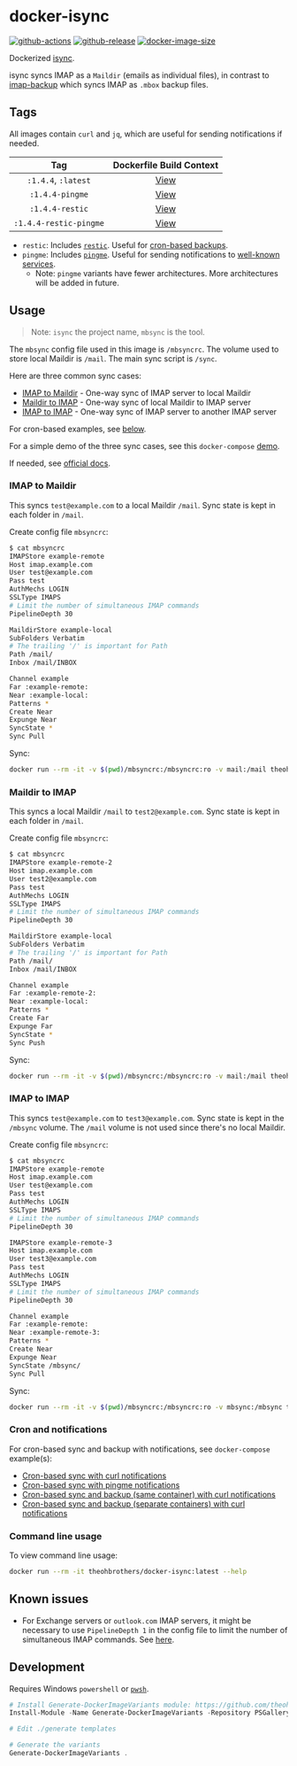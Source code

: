 # docker-isync

[![github-actions](https://github.com/theohbrothers/docker-isync/workflows/ci-master-pr/badge.svg)](https://github.com/theohbrothers/docker-isync/actions)
[![github-release](https://img.shields.io/github/v/release/theohbrothers/docker-isync?style=flat-square)](https://github.com/theohbrothers/docker-isync/releases/)
[![docker-image-size](https://img.shields.io/docker/image-size/theohbrothers/docker-isync/latest)](https://hub.docker.com/r/theohbrothers/docker-isync)

Dockerized [isync](https://sourceforge.net/projects/isync/).

isync syncs IMAP as a `Maildir` (emails as individual files), in contrast to [imap-backup]( https://github.com/theohbrothers/docker-imap-backup) which syncs IMAP as `.mbox` backup files.

## Tags

All images contain `curl` and `jq`, which are useful for sending notifications if needed.

| Tag | Dockerfile Build Context |
|:-------:|:---------:|
| `:1.4.4`, `:latest` | [View](variants/1.4.4) |
| `:1.4.4-pingme` | [View](variants/1.4.4-pingme) |
| `:1.4.4-restic` | [View](variants/1.4.4-restic) |
| `:1.4.4-restic-pingme` | [View](variants/1.4.4-restic-pingme) |

- `restic`: Includes [`restic`](https://github.com/restic/restic). Useful for [cron-based backups](#cron-and-notifications).
- `pingme`: Includes [`pingme`](https://github.com/kha7iq/pingme). Useful for sending notifications to [well-known services](https://pingme.lmno.pk/#/services).
  - Note: `pingme` variants have fewer architectures. More architectures will be added in future.

## Usage

> Note: `isync` the project name, `mbsync` is the tool.

The `mbsync` config file used in this image is `/mbsyncrc`. The volume used to store local Maildir is `/mail`. The main sync script is `/sync`.

Here are three common sync cases:

- [IMAP to Maildir](#imap-to-maildir) - One-way sync of IMAP server to local Maildir
- [Maildir to IMAP](#maildir-to-imap) - One-way sync of local Maildir to IMAP server
- [IMAP to IMAP](#imap-to-imap) - One-way sync of IMAP server to another IMAP server

For cron-based examples, see [below](#cron-and-notifications).

For a simple demo of the three sync cases, see this `docker-compose` [demo](docs/examples/demo).

If needed, see [official docs](https://isync.sourceforge.io/).

### IMAP to Maildir

This syncs `test@example.com` to a local Maildir `/mail`.  Sync state is kept in each folder in `/mail`.

Create config file `mbsyncrc`:

```sh
$ cat mbsyncrc
IMAPStore example-remote
Host imap.example.com
User test@example.com
Pass test
AuthMechs LOGIN
SSLType IMAPS
# Limit the number of simultaneous IMAP commands
PipelineDepth 30

MaildirStore example-local
SubFolders Verbatim
# The trailing '/' is important for Path
Path /mail/
Inbox /mail/INBOX

Channel example
Far :example-remote:
Near :example-local:
Patterns *
Create Near
Expunge Near
SyncState *
Sync Pull
```

Sync:

```sh
docker run --rm -it -v $(pwd)/mbsyncrc:/mbsyncrc:ro -v mail:/mail theohbrothers/docker-isync:latest
```

### Maildir to IMAP

This syncs a local Maildir `/mail` to `test2@example.com`. Sync state is kept in each folder in `/mail`.

Create config file `mbsyncrc`:

```sh
$ cat mbsyncrc
IMAPStore example-remote-2
Host imap.example.com
User test2@example.com
Pass test
AuthMechs LOGIN
SSLType IMAPS
# Limit the number of simultaneous IMAP commands
PipelineDepth 30

MaildirStore example-local
SubFolders Verbatim
# The trailing '/' is important for Path
Path /mail/
Inbox /mail/INBOX

Channel example
Far :example-remote-2:
Near :example-local:
Patterns *
Create Far
Expunge Far
SyncState *
Sync Push
```

Sync:

```sh
docker run --rm -it -v $(pwd)/mbsyncrc:/mbsyncrc:ro -v mail:/mail theohbrothers/docker-isync:latest
```

### IMAP to IMAP

This syncs `test@example.com` to `test3@example.com`. Sync state is kept in the `/mbsync` volume. The `/mail` volume is not used since there's no local Maildir.

Create config file `mbsyncrc`:

```sh
$ cat mbsyncrc
IMAPStore example-remote
Host imap.example.com
User test@example.com
Pass test
AuthMechs LOGIN
SSLType IMAPS
# Limit the number of simultaneous IMAP commands
PipelineDepth 30

IMAPStore example-remote-3
Host imap.example.com
User test3@example.com
Pass test
AuthMechs LOGIN
SSLType IMAPS
# Limit the number of simultaneous IMAP commands
PipelineDepth 30

Channel example
Far :example-remote:
Near :example-remote-3:
Patterns *
Create Near
Expunge Near
SyncState /mbsync/
Sync Pull
```

Sync:

```sh
docker run --rm -it -v $(pwd)/mbsyncrc:/mbsyncrc:ro -v mbsync:/mbsync theohbrothers/docker-isync:latest
```

### Cron and notifications

For cron-based sync and backup with notifications, see `docker-compose` example(s):

- [Cron-based sync with curl notifications](docs/examples/cron-sync)
- [Cron-based sync with pingme notifications](docs/examples/cron-sync-pingme)
- [Cron-based sync and backup (same container) with curl notifications](docs/examples/cron-sync-backup)
- [Cron-based sync and backup (separate containers) with curl notifications](docs/examples/cron-sync-backup-separate)

### Command line usage

To view command line usage:

```sh
docker run --rm -it theohbrothers/docker-isync:latest --help
```

## Known issues

- For Exchange servers or `outlook.com` IMAP servers, it might be necessary to use `PipelineDepth 1` in the config file to limit the number of simultaneous IMAP commands. See [here](https://sourceforge.net/p/isync/bugs/22/).

## Development

Requires Windows `powershell` or [`pwsh`](https://github.com/PowerShell/PowerShell).

```powershell
# Install Generate-DockerImageVariants module: https://github.com/theohbrothers/Generate-DockerImageVariants
Install-Module -Name Generate-DockerImageVariants -Repository PSGallery -Scope CurrentUser -Force -Verbose

# Edit ./generate templates

# Generate the variants
Generate-DockerImageVariants .
```
